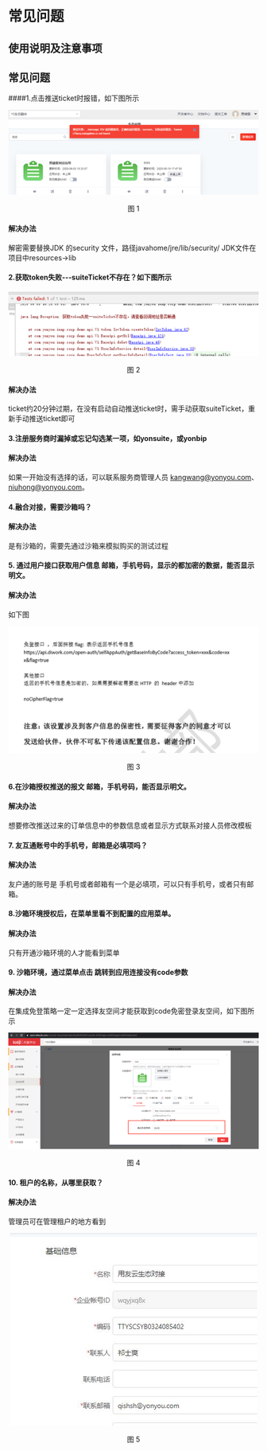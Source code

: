 # 常见问题

## 使用说明及注意事项

## 常见问题
####1.点击推送ticket时报错，如下图所示
<div align=center>
<img src="/mybook/isv/2-/images/1.png"/>
</div>
<p align="center">图 1</p>

#### 解决办法
解密需要替换JDK 的security 文件，路径javahome/jre/lib/security/
JDK文件在项目中resources->lib

#### 2.获取token失败---suiteTicket不存在？如下图所示
<div align=center>
<img src="/mybook/isv/2-/images/2.png"/>
</div>
<p align="center">图 2</p>

#### 解决办法
ticket约20分钟过期，在没有启动自动推送ticket时，需手动获取suiteTicket，重新手动推送ticket即可

#### 3.注册服务商时漏掉或忘记勾选某一项，如yonsuite，或yonbip

#### 解决办法
如果一开始没有选择的话，可以联系服务商管理人员 kangwang@yonyou.com、niuhong@yonyou.com。

#### 4.融合对接，需要沙箱吗？

#### 解决办法
是有沙箱的，需要先通过沙箱来模拟购买的测试过程

#### 5. 通过用户接口获取用户信息 邮箱，手机号码，显示的都加密的数据，能否显示明文。

#### 解决办法
如下图
<div align=center>
<img src="/mybook/isv/2-/images/3.png"/>
</div>
<p align="center">图 3</p>

#### 6.在沙箱授权推送的报文 邮箱，手机号码，能否显示明文。

#### 解决办法
想要修改推送过来的订单信息中的参数信息或者显示方式联系对接人员修改模板

#### 7. 友互通账号中的手机号，邮箱是必填项吗？

#### 解决办法
友户通的账号是 手机号或者邮箱有一个是必填项，可以只有手机号，或者只有邮箱。

#### 8.沙箱环境授权后，在菜单里看不到配置的应用菜单。

#### 解决办法
只有开通沙箱环境的人才能看到菜单

#### 9. 沙箱环境，通过菜单点击 跳转到应用连接没有code参数  

#### 解决办法
在集成免登策略一定一定选择友空间才能获取到code免密登录友空间，如下图所示
<div align=center>
<img src="/mybook/isv/2-/images/4.png"/>
</div>
<p align="center">图 4</p>

#### 10. 租户的名称，从哪里获取？

#### 解决办法
管理员可在管理租户的地方看到
<div align=center>
<img src="/mybook/isv/2-/images/5.png"/>
</div>
<p align="center">图 5</p>